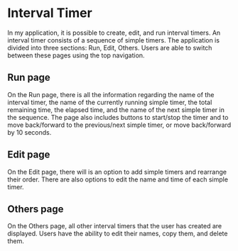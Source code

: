 # Interval Timer

In my application, it is possible to create, edit, and run interval timers. An interval timer consists of a sequence of simple timers. The application is divided into three sections: Run, Edit, Others. Users are able to switch between these pages using the top navigation. 

## Run page
On the Run page, there is all the information regarding the name of the interval timer, the name of the currently running simple timer, the total remaining time, the elapsed time, and the name of the next simple timer in the sequence. The page also includes buttons to start/stop the timer and to move back/forward to the previous/next simple timer, or move back/forward by 10 seconds.

## Edit page
On the Edit page, there will is an option to add simple timers and rearrange their order. There are also options to edit the name and time of each simple timer.

## Others page
On the Others page, all other interval timers that the user has created are displayed. Users have the ability to edit their names, copy them, and delete them. 
